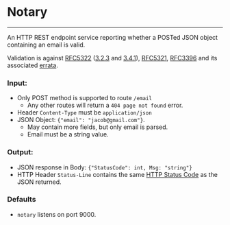 # Notary
---
An HTTP REST endpoint service reporting whether a POSTed JSON object containing
an email is valid.

Validation is against [RFC5322](https://tools.ietf.org/html/rfc3696)
([3.2.3](https://tools.ietf.org/html/rfc5322#section-3.2.3) and
 [3.4.1](https://tools.ietf.org/html/rfc5322#section-3.4.1)),
[RFC5321](https://tools.ietf.org/html/rfc5322#section-3.4.1),
[RFC3396](https://tools.ietf.org/html/rfc3696https://tools.ietf.org/html/rfc3696)
and its associated
[errata](http://www.rfc-editor.org/errata_search.php?rfc=3696).

### Input:
* Only POST method is supported to route `/email`
  * Any other routes will return a `404 page not found` error.
* Header `Content-Type` must be `application/json`
* JSON Object: `{"email": "jacob@gmail.com"}`.
  * May contain more fields, but only email is parsed.
  * Email must be a string value.

### Output:
* JSON response in Body: `{"StatusCode": int, Msg: "string"}`
* HTTP Header `Status-Line` contains the same
[HTTP Status Code](https://en.wikipedia.org/wiki/List_of_HTTP_status_codes) as the JSON returned.


### Defaults
* `notary` listens on port 9000.

